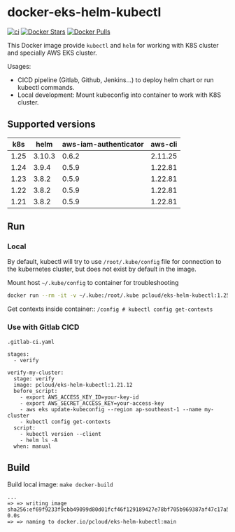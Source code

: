 # docker-eks-helm-kubectl

[![ci](https://github.com/quangthe/docker-eks-helm-kubectl/actions/workflows/docker.yaml/badge.svg)](https://github.com/quangthe/docker-eks-helm-kubectl/actions/workflows/docker.yaml)
[![Docker Stars](https://img.shields.io/docker/stars/pcloud/eks-helm-kubectl.svg?style=flat)](https://hub.docker.com/r/pcloud/eks-helm-kubectl/)
[![Docker Pulls](https://img.shields.io/docker/pulls/pcloud/eks-helm-kubectl.svg?style=flat)](https://hub.docker.com/r/pcloud/eks-helm-kubectl/)

This Docker image provide `kubectl` and `helm` for working with K8S cluster and specially AWS EKS cluster. 

Usages:

- CICD pipeline (Gitlab, Github, Jenkins...) to deploy helm chart or run kubectl commands.
- Local development: Mount kubeconfig into container to work with K8S cluster.

## Supported versions

| k8s  | helm   | aws-iam-authenticator | aws-cli |
|------|--------|-----------------------|---------|
| 1.25 | 3.10.3 | 0.6.2                 | 2.11.25 |
| 1.24 | 3.9.4  | 0.5.9                 | 1.22.81 |
| 1.23 | 3.8.2  | 0.5.9                 | 1.22.81 |
| 1.22 | 3.8.2  | 0.5.9                 | 1.22.81 |
| 1.21 | 3.8.2  | 0.5.9                 | 1.22.81 |

## Run

### Local

By default, kubectl will try to use `/root/.kube/config` file for connection to the kubernetes cluster, but does not exist by default in the image.

Mount host `~/.kube/config` to container for troubleshooting

```bash
docker run --rm -it -v ~/.kube:/root/.kube pcloud/eks-helm-kubectl:1.25
```

Get contexts inside container:: `/config # kubectl config get-contexts`

### Use with Gitlab CICD

`.gitlab-ci.yaml`

```yaml,
stages:
  - verify

verify-my-cluster:
  stage: verify
  image: pcloud/eks-helm-kubectl:1.21.12
  before_script:
    - export AWS_ACCESS_KEY_ID=your-key-id
    - export AWS_SECRET_ACCESS_KEY=your-access-key
    - aws eks update-kubeconfig --region ap-southeast-1 --name my-cluster
    - kubectl config get-contexts
  script:
    - kubectl version --client
    - helm ls -A
  when: manual
```

## Build

Build local image: `make docker-build`

```
...
=> => writing image sha256:ef69f9233f9cbb49099d80d01fcf46f129189427e78bf705b969387af47c17a5                        0.0s
=> => naming to docker.io/pcloud/eks-helm-kubectl:main
```

